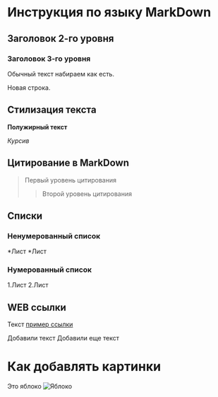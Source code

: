 # Инструкция по языку MarkDown

## Заголовок 2-го уровня
### Заголовок 3-го уровня

Обычный текст набираем как есть.

Новая строка.

## Стилизация текста 

**Полужирный текст**

*Курсив*


## Цитирование в MarkDown
>Первый уровень цитирования
>>Второй уровень цитирования

## Списки
### Ненумерованный список
*Лист
*Лист

### Нумерованный список
1.Лист
2.Лист

## WEB ссылки
Текст [пример ссылки](http.example.com "Всплывающая подсказка")

Добавили текст
Добавили еще текст

# Как добавлять картинки
Это яблоко
![Яблоко](яблоко.jpg)
